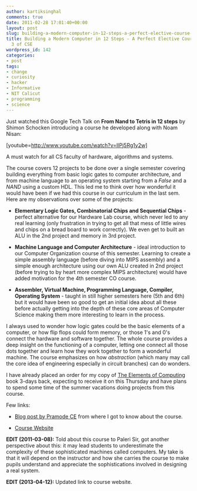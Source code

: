 ```yaml
---
author: kartiksinghal
comments: true
date: 2011-02-28 17:01:40+00:00
layout: post
slug: building-a-modern-computer-in-12-steps-a-perfect-elective-course-for-sem-3-of-cse
title: Building a Modern Computer in 12 Steps - A Perfect Elective Course for Sem
  3 of CSE
wordpress_id: 142
categories:
- post
tags:
- change
- curiosity
- hacker
- Informative
- NIT Calicut
- programming
- science
---
```


Just watched this Google Tech Talk on **From Nand to Tetris in 12 steps** by Shimon Schocken introducing a course he developed along with Noam Nisan:

[youtube=http://www.youtube.com/watch?v=IlPj5Rg1y2w]

A must watch for all CS faculty of hardware, algorithms and systems.

The course covers 12 projects to be done over a single semester covering building everything from basic logic gates to computer architecture, and from machine language to an operating system starting from a _False_ and a _NAND_ using a custom HDL. This led me to think over how wonderful it would have been if we had this course in our curriculum in the last sem. Here are my observations over some of the projects:



	
  * **Elementary Logic Gates, Combinatorial Chips and Sequential Chips** - perfect alternative for our Hardware Lab course, which never led to any real learning (only frustration in trying to get all that mess of little wires and chips on a bread board to work correctly). We even get to built an ALU in the 2nd project and memory in 3rd project.

	
  * **Machine Language and Computer Architecture** - ideal introduction to our Computer Organization course of this semester. Learning to create a simple assembly language (before diving into MIPS assembly) and a simple enough architecture using our own ALU created in 2nd project (before trying to by heart more complex MIPS architecture) would have added motivation for the 4th semester CO course.

	
  * **Assembler, Virtual Machine, Programming Language, Compiler, Operating System** - taught in still higher semesters here (5th and 6th) but it would have been so good to get an initial idea about all these before actually getting into the depth of these core areas of Computer Science making them more interesting to learn in the process.


I always used to wonder how logic gates could be the basic elements of a computer, or how flip flops could form memory, or those 1's and 0's connect the hardware and software together. The whole course provides a deep insight on the functioning of a computer, letting one connect all those dots together and learn how they work together to form a wonderful machine. The course emphasizes on how _abstraction_ (which many may call the core idea of engineering especially in circuit branches) can do wonders.

I have already placed an order for my copy of [The Elements of Computing](http://www.flipkart.com/elements-computing-systems-nisan-noam-book-812032885x) book 3-days back, expecting to receive it on this Thursday and have plans to spend some time of the summer vacations doing projects from this course.

Few links:



	
  * [Blog post by Pramode CE](http://pramode.net/2011/01/03/the-most-amazing-cs-course-i-have-seen/) from where I got to know about the course.

	
  * [Course Website](http://www.nand2tetris.org/)


**EDIT (2011-03-08):** Told about this course to Paleri Sir, got another perspective about this: it may lead students to underestimate the complexity of these sophisticated machines called computers. My take is that it will depend on the instructor and how she carries the course to make pupils understand and appreciate the sophistications involved in designing a real system.

**EDIT (2013-04-12):** Updated link to course website.

